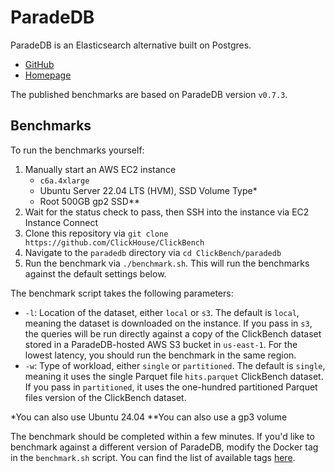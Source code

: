 # ParadeDB

ParadeDB is an Elasticsearch alternative built on Postgres.

- [GitHub](https://github.com/paradedb/paradedb)
- [Homepage](https://paradedb.com)

The published benchmarks are based on ParadeDB version `v0.7.3`.

## Benchmarks

To run the benchmarks yourself:

1. Manually start an AWS EC2 instance
   - `c6a.4xlarge`
   - Ubuntu Server 22.04 LTS (HVM), SSD Volume Type\*
   - Root 500GB gp2 SSD\*\*
2. Wait for the status check to pass, then SSH into the instance via EC2 Instance Connect
3. Clone this repository via `git clone https://github.com/ClickHouse/ClickBench`
4. Navigate to the `paradedb` directory via `cd ClickBench/paradedb`
5. Run the benchmark via `./benchmark.sh`. This will run the benchmarks against the default settings below.

The benchmark script takes the following parameters:

- `-l`: Location of the dataset, either `local` or `s3`. The default is `local`, meaning the dataset is downloaded on the instance. If you pass in `s3`, the queries will be run directly against a copy of the ClickBench dataset stored in a ParadeDB-hosted AWS S3 bucket in `us-east-1`. For the lowest latency, you should run the benchmark in the same region.
- `-w`: Type of workload, either `single` or `partitioned`. The default is `single`, meaning it uses the single Parquet file `hits.parquet` ClickBench dataset. If you pass in `partitioned`, it uses the one-hundred partitioned Parquet files version of the ClickBench dataset.

\*You can also use Ubuntu 24.04
\*\*You can also use a gp3 volume

The benchmark should be completed within a few minutes. If you'd like to benchmark against a different version of ParadeDB, modify the Docker tag in the `benchmark.sh` script. You can find the list of available tags [here](https://hub.docker.com/r/paradedb/paradedb/tags).
